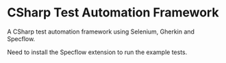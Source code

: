 # CSharp Test Automation Framework

A CSharp test automation framework using Selenium, Gherkin and Specflow.

Need to install the Specflow extension to run the example tests.
